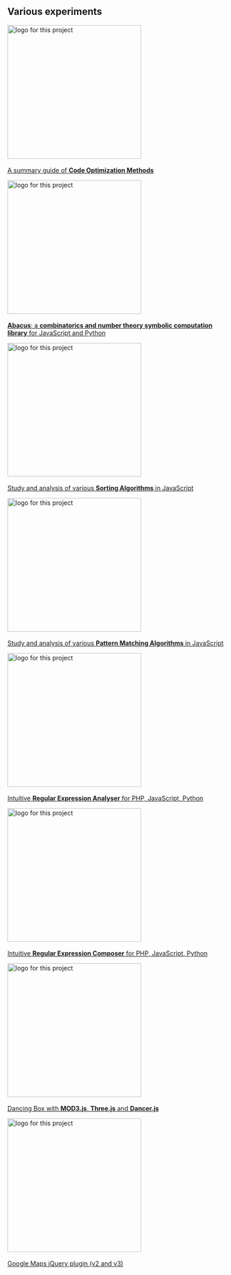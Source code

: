 
<h2 id="mycat_various">Various experiments</h2>  

<p>
    <img alt="logo for this project" src="https://foo123.github.io/thumbs/optimization-methods.jpg" width="300">
    <br><br>  
    <a href="https://github.com/foo123/code-optimization-methods">A summary guide of <b>Code Optimization Methods</b></a>
</p>

<p>
    <img alt="logo for this project" src="https://foo123.github.io/thumbs/abacus-live.jpg" width="300">
    <br><br>  
    <a href="https://foo123.github.io/examples/abacus/"><b>Abacus</b>: a <b>combinatorics and number theory symbolic computation library</b> for JavaScript and Python</a>
</p>

<p>
    <img alt="logo for this project" src="https://foo123.github.io/thumbs/sorting-algorithms.jpg" width="300">
    <br><br>  
    <a href="https://foo123.github.io/examples/sorting-algorithms/">Study and analysis of various <b>Sorting Algorithms</b> in JavaScript</a>
</p>

<p>
    <img alt="logo for this project" src="https://foo123.github.io/thumbs/pattern-matching-algorithms.jpg" width="300">
    <br><br>  
    <a href="https://foo123.github.io/examples/pattern-matching-algorithms/">Study and analysis of various <b>Pattern Matching Algorithms</b> in JavaScript</a>
</p>

<p>
    <img alt="logo for this project" src="https://foo123.github.io/thumbs/regexanalyser.jpg" width="300">
    <br><br>  
    <a href="https://foo123.github.io/examples/regex-analyzer/">Intuitive <b>Regular Expression Analyser</b> for PHP, JavaScript, Python</a>
</p>

<p>
    <img alt="logo for this project" src="https://foo123.github.io/thumbs/yo-regex-composer.jpg" width="300">
    <br><br>  
    <a href="https://foo123.github.io/examples/regex-composer/">Intuitive <b>Regular Expression Composer</b> for PHP, JavaScript, Python</a>
</p>

<p>
    <img alt="logo for this project" src="https://foo123.github.io/thumbs/dancing-box.jpg" width="300">
    <br><br>  
    <a href="https://foo123.github.io/examples/dancing-box/">Dancing Box with <b>MOD3.js</b>, <b>Three.js</b> and <b>Dancer.js</b></a>
</p>

<p>
    <img alt="logo for this project" src="https://foo123.github.io/thumbs/googlemaps-v3.jpg" width="300">
    <br><br>  
    <a href="https://foo123.github.io/examples/jquery-google-maps/">Google Maps jQuery plugin (v2 and v3)</a>
</p>

